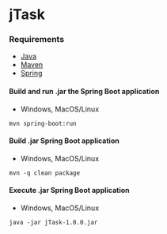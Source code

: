 # jTask

### Requirements
* [Java](https://openjdk.org/)  
* [Maven](https://maven.apache.org)  
* [Spring](https://spring.io)

#### Build and run .jar the Spring Boot application
* Windows, MacOS/Linux
```
mvn spring-boot:run
```
#### Build .jar Spring Boot application
* Windows, MacOS/Linux
```
mvn -q clean package
```
#### Execute .jar Spring Boot application
* Windows, MacOS/Linux
```
java -jar jTask-1.0.0.jar
```
